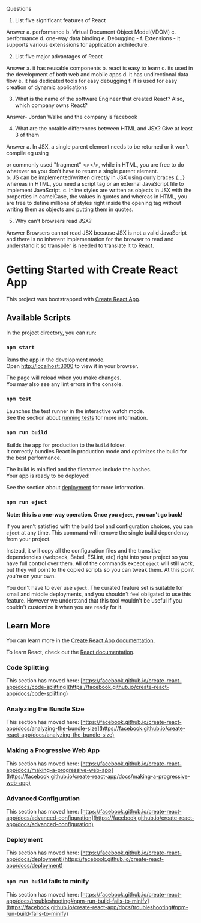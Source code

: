 Questions
1. List five significant features of React

Answer
a. performance
b. Virtual Document Object Model(VDOM)
c. performance
d. one-way data binding
e. Debugging - 
f. Extensions - it supports various extenssions for application architecture.

2. List five major advantages of React

Answer
a. it has reusable components
b. react is easy to learn
c. its used in the development of both web and mobile apps
d. it has undirectional data flow
e. it has dedicated tools for easy debugging
f. it is used for easy creation of dynamic applications

3. What is the name of the software Engineer that created React? Also, which company owns React?

Answer- Jordan Walke and the company is facebook

4. What are the notable differences between HTML and JSX? Give at least 3 of them

Answer
a. In JSX, a single parent element needs to be returned or it won't compile eg using <div></div> or commonly used "fragment" <></>, while in HTML, you are free to do whatever as you don't have to return a single parent element.  
b. JS can be implemented/written directly in JSX using curly braces {...} whereas in HTML, you need a script tag or an external JavaScript file to implement JavaScript.
c. Inline styles are written as objects in JSX with the properties in camelCase, the values in quotes and whereas in HTML, you are free to define millions of styles right inside the opening tag without writing them as objects and putting them in quotes.



5. Why can't browsers read JSX?

Answer
Browsers cannot read JSX because JSX is not a valid JavaScript and there is no inherent implementation for the browser to read and understand it so transpiler is needed to translate it to React.













# Getting Started with Create React App

This project was bootstrapped with [Create React App](https://github.com/facebook/create-react-app).

## Available Scripts

In the project directory, you can run:

### `npm start`

Runs the app in the development mode.\
Open [http://localhost:3000](http://localhost:3000) to view it in your browser.

The page will reload when you make changes.\
You may also see any lint errors in the console.

### `npm test`

Launches the test runner in the interactive watch mode.\
See the section about [running tests](https://facebook.github.io/create-react-app/docs/running-tests) for more information.

### `npm run build`

Builds the app for production to the `build` folder.\
It correctly bundles React in production mode and optimizes the build for the best performance.

The build is minified and the filenames include the hashes.\
Your app is ready to be deployed!

See the section about [deployment](https://facebook.github.io/create-react-app/docs/deployment) for more information.

### `npm run eject`

**Note: this is a one-way operation. Once you `eject`, you can't go back!**

If you aren't satisfied with the build tool and configuration choices, you can `eject` at any time. This command will remove the single build dependency from your project.

Instead, it will copy all the configuration files and the transitive dependencies (webpack, Babel, ESLint, etc) right into your project so you have full control over them. All of the commands except `eject` will still work, but they will point to the copied scripts so you can tweak them. At this point you're on your own.

You don't have to ever use `eject`. The curated feature set is suitable for small and middle deployments, and you shouldn't feel obligated to use this feature. However we understand that this tool wouldn't be useful if you couldn't customize it when you are ready for it.

## Learn More

You can learn more in the [Create React App documentation](https://facebook.github.io/create-react-app/docs/getting-started).

To learn React, check out the [React documentation](https://reactjs.org/).

### Code Splitting

This section has moved here: [https://facebook.github.io/create-react-app/docs/code-splitting](https://facebook.github.io/create-react-app/docs/code-splitting)

### Analyzing the Bundle Size

This section has moved here: [https://facebook.github.io/create-react-app/docs/analyzing-the-bundle-size](https://facebook.github.io/create-react-app/docs/analyzing-the-bundle-size)

### Making a Progressive Web App

This section has moved here: [https://facebook.github.io/create-react-app/docs/making-a-progressive-web-app](https://facebook.github.io/create-react-app/docs/making-a-progressive-web-app)

### Advanced Configuration

This section has moved here: [https://facebook.github.io/create-react-app/docs/advanced-configuration](https://facebook.github.io/create-react-app/docs/advanced-configuration)

### Deployment

This section has moved here: [https://facebook.github.io/create-react-app/docs/deployment](https://facebook.github.io/create-react-app/docs/deployment)

### `npm run build` fails to minify

This section has moved here: [https://facebook.github.io/create-react-app/docs/troubleshooting#npm-run-build-fails-to-minify](https://facebook.github.io/create-react-app/docs/troubleshooting#npm-run-build-fails-to-minify)
